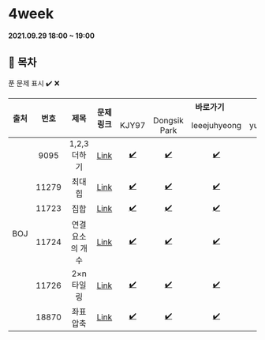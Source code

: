 # 4week

**2021.09.29 18:00 ~ 19:00**

## :bookmark_tabs: 목차

푼 문제 표시 ✔️ ❌

<table>
    <thead align="center">
        <tr>
            <th rowspan ="2" >출처</th>
            <th rowspan ="2">번호</th>
            <th rowspan ="2">제목</th>
            <th rowspan ="2">문제링크</th>
            <th colspan ="4">바로가기</th>
        </tr>
         <tr>
            <td>KJY97</td>
            <td>Dongsik Park</td>
            <td>leeejuhyeong</td>
            <td>yunwonjeong</td>
        </tr>
    </thead>
    <tbody  align="center">
    	<tr>
    		<td rowspan="6">BOJ</td>
    		<td>9095</td>
    		<td>1,2,3 더하기</td>
    		<td><a href="https://www.acmicpc.net/problem/9095">Link</a></td>
            <td><a href="KJY97/BOJ_9095.java">✔️</a></td>
            <td><a href="dongsiik/algo_9095.java">✔️ </a></td>
            <td><a href="leeejuhyeong/algo_9095_이주형.java">✔️ </a></td>
            <td><a href=" "> </a>✔️</td>
    	</tr>
    	<tr>
    		<td>11279</td>
    		<td>최대 힙</td>
    		<td><a href="https://www.acmicpc.net/problem/11279">Link</a></td>
    		<td><a href="KJY97/BOJ_11279.java">✔️ </a></td>
            <td><a href="dongsiik/algo_11279.java">✔️ </a></td>
    		<td><a href="leeejuhyeong/algo_11279_이주형.java">✔️ </a></td>
    		<td><a href=" "> </a>✔️</td>
    	</tr>
      <tr>
    		<td>11723</td>
    		<td>집합</td>
    		<td><a href="https://www.acmicpc.net/problem/11723">Link</a></td>
    		<td><a href="KJY97/BOJ_11723.java ">✔️ </a></td>
            <td><a href="dongsiik/algo_11723.java">✔️ </a></td>
    		<td><a href="leeejuhyeong/algo_11723_이주형.java">✔️ </a></td>
    		<td><a href=""> </a>✔️</td>
    	</tr>
      <tr>
    		<td>11724</td>
    		<td>연결 요소의 개수</td>
    		<td><a href="https://www.acmicpc.net/problem/11724">Link</a></td>
    		<td><a href="KJY97/BOJ_11724.java ">✔️ </a></td>
            <td><a href="dongsiik/algo_11724.java">✔️ </a></td>
    		<td><a href="leeejuhyeong/algo_11724_이주형.java">✔️ </a></td>
    		<td><a href=" "> </a></td>
    	</tr>
      <tr>
    		<td>11726</td>
    		<td>2×n 타일링</td>
    		<td><a href="https://www.acmicpc.net/problem/11726">Link</a></td>
    		<td><a href="KJY97/BOJ_11726.java ">✔️  </a></td>
            <td><a href="dongsiik/algo_11726.java">✔️ </a></td>
    		<td><a href="leeejuhyeong/algo_11726_이주형.java">✔️ </a></td>
    		<td><a href=" "> </a>✔️</td>
    	</tr>
        <tr>
    		<td>18870</td>
    		<td>좌표 압축</td>
    		<td><a href="https://www.acmicpc.net/problem/18870">Link</a></td>
    		<td><a href="KJY97/BOJ_18870.java">✔️ </a></td>
            <td><a href="dongsiik/algo_18870.java">✔️ </a></td>
    		<td><a href="leeejuhyeong/algo_18870_이주형.java">✔️ </a></td>
    		<td><a href=" "> </a></td>
    	</tr>
    </tbody>
</table>

